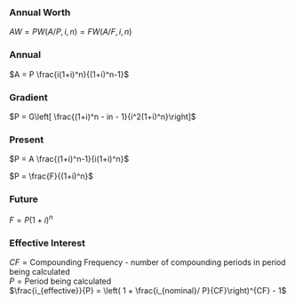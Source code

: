 ### Annual Worth
$AW = PW(A/P, i, n) = FW(A/F,i,n)$

### Annual
$A = P \frac{i(1+i)^n}{(1+i)^n-1}$
### Gradient
$P = G\left[ \frac{(1+i)^n - in - 1}{i^2(1+i)^n}\right]$
### Present
$P = A \frac{(1+i)^n-1}{i(1+i)^n}$     

$P = \frac{F}{(1+i)^n}$
### Future
$F = P(1+i)^n$

### Effective Interest
$CF = \text{Compounding Frequency - number of compounding periods in period being calculated}$    
$P = \text{Period being calculated}$  
$\frac{i_{effective}}{P} = \left( 1 + \frac{i_{nominal}/ P}{CF}\right)^{CF} - 1$    